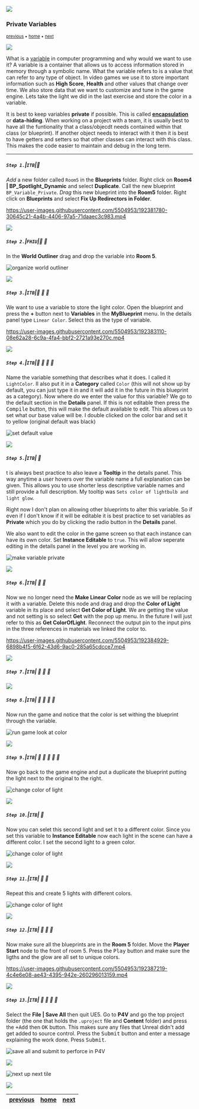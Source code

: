 ![](../images/line3.png)

### Private Variables

<sub>[previous](../dynamic-materials/README.md#user-content-dynamic-materials) • [home](../README.md#user-content-ue4-blueprints) • [next](../components/README.md#user-content-components)</sub>

![](../images/line3.png)

What is a [variable](https://en.wikipedia.org/wiki/Variable_(computer_science)) in computer programming and why would we want to use it? A variable is a container that allows us to access information stored in memory through a symbolic name. What the variable refers to is a value that can refer to any type of object. In video games we use it to store important information such as **High Score**, **Health** and other values that change over time. We also store data that we want to customize and tune in the game engine. Lets take the light we did in the last exercise and store the color in a variable.

It is best to keep variables **private** if possible. This is called **[encapsulation](https://en.wikipedia.org/wiki/Encapsulation_(computer_programming))** or **data-hiding**. When working on a project with a team, it is usually best to have all the funtionality that a class/objecdt needs contained within that class (or blueprint). If another object needs to interact with it then it is best to have getters and setters so that other classes can interact with this class. This makes the code easier to maintain and debug in the long term.

---

##### `Step 1.`\|`ITB`|:small_blue_diamond:

*Add* a new folder called `Room5` in the **Blueprints** folder.  Right click on **Room4 | BP_Spotlight_Dynamic** and select **Duplicate**.  Call the new blueprint `BP_Variable_Private`. *Drag* this new blueprint into the **Room5** folder. Right click on **Blueprints** and select **Fix Up Redirectors in Folder**.

https://user-images.githubusercontent.com/5504953/192381780-30645c21-4a4b-4406-97a5-71daaec3c983.mp4

![](../images/line2.png)

##### `Step 2.`\|`FHIU`|:small_blue_diamond: :small_blue_diamond: 

In the **World Outliner** drag and drop the variable into **Room 5**.

![organize world outliner](images/DragAndDropIntoRm5.png)

![](../images/line2.png)

##### `Step 3.`\|`ITB`|:small_blue_diamond: :small_blue_diamond: :small_blue_diamond:

We want to use a variable to store the light color. Open the blueprint and press the **+** button next to **Variables** in the **MyBlueprint** menu. In the details panel type `Linear Color`. Select this as the type of variable.

https://user-images.githubusercontent.com/5504953/192383110-08e62a28-6c9a-4fa4-bbf2-2721a93e270c.mp4

![](../images/line2.png)

##### `Step 4.`\|`ITB`|:small_blue_diamond: :small_blue_diamond: :small_blue_diamond: :small_blue_diamond:

Name the variable something that describes what it does. I called it `LightColor`. II also put it in a **Category** called `Color` (this will not show up by default, you can just type it in and it will add it in the future in this blueprint as a category). Now where do we enter the value for this variable? We go to the default section in the **Details** panel. If this is not editable then press the <kbd>Compile</kbd> button, this will make the default available to edit. This allows us to set what our base value will be. I double clicked on the color bar and set it to yellow (original default was black)

![set default value](images/SetDefaultValueToRedDetailsPanel.png)

![](../images/line2.png)

##### `Step 5.`\|`ITB`| :small_orange_diamond:

t is always best practice to also leave a **Tooltip** in the details panel. This way anytime a user hovers over the variable name a full explanation can be given. This allows you to use shorter less descriptive variable names and still provide a full description. My tooltip was `Sets color of lightbulb and light glow`.

Right now I don't plan on allowing other blueprints to alter this variable. So if even if I don't know if it will be editable it is best practice to set variables as **Private** which you do by clicking the radio button in the **Details** panel.

We also want to edit the color in the game screen so that each instance can have its own color.  Set **Instance Editable** to `true`.  This will allow seperate editing in the details panel in the level you are working in.

![make variable private](images/MakeVariablePrivate.png)

![](../images/line2.png)

##### `Step 6.`\|`ITB`| :small_orange_diamond: :small_blue_diamond:

Now we no longer need the **Make Linear Color** node as we will be replacing it with a variable. Delete this node and drag and drop the **Color of Light** variable in its place and select **Get Color of Light**. We are getting the value and not setting is so select **Get** with the pop up menu.  In the future I will just refer to this as **Get ColorOfLight**. Reconnect the output pin to the input pins in the three references in materials we linked the color to.

https://user-images.githubusercontent.com/5504953/192384929-6898b4f5-6f62-43d6-9ac0-285a65cdcce7.mp4

![](../images/line2.png)

##### `Step 7.`\|`ITB`| :small_orange_diamond: :small_blue_diamond: :small_blue_diamond:





![](../images/line2.png)

##### `Step 8.`\|`ITB`| :small_orange_diamond: :small_blue_diamond: :small_blue_diamond: :small_blue_diamond:

Now run the game and notice that the color is set withing the blueprint through the variable.

![run game look at color](images/VariableControlsColorOfLightRm5.png)

![](../images/line2.png)

##### `Step 9.`\|`ITB`| :small_orange_diamond: :small_blue_diamond: :small_blue_diamond: :small_blue_diamond: :small_blue_diamond:

Now go back to the game engine and put a duplicate the blueprint putting the light next to the original to the right.

![change color of light](images/dupeBP.png)

![](../images/line2.png)

##### `Step 10.`\|`ITB`| :large_blue_diamond:

Now you can selet this second light and set it to a different color.  Since you set this variable to **Instance Editable** now each light in the scene can have a different color.  I set the second light to a green color.

![change color of light](images/changeColorOfLight.png)

![](../images/line2.png)

##### `Step 11.`\|`ITB`| :large_blue_diamond: :small_blue_diamond: 

Repeat this and create 5 lights with different colors.

![change color of light](images/repeatLights.png)

![](../images/line2.png)


##### `Step 12.`\|`ITB`| :large_blue_diamond: :small_blue_diamond: :small_blue_diamond: 

Now make sure all the blueprints are in the **Room 5** folder.  Move the **Player Start** node to the front of room 5.  Press the <kbd>Play</kbd> button and make sure the ligths and the glow are all set to unique colors.

https://user-images.githubusercontent.com/5504953/192387219-4c4e6e08-ae43-4395-942e-260296013159.mp4

![](../images/line2.png)

##### `Step 13.`\|`ITB`| :large_blue_diamond: :small_blue_diamond: :small_blue_diamond:  :small_blue_diamond: 

Select the **File | Save All** then quit UE5.   Go to **P4V** and go the top project folder (the one that holds the `.uproject` file and **Content** folder) and press the <kbd>+Add</kbd> then <kbd>OK</kbd> button.  This makes sure any files that Unreal didn't add get added to source control. Press the <kbd>Submit</kbd> button and enter a message explaining the work done.  Press <kbd>Submit</kbd>.

![save all and submit to perforce in P4V](images/submitP4.png)


![](../images/line.png)

<!-- <img src="https://via.placeholder.com/1000x100/45D7CA/000000/?text=Next Up - Components"> -->

![next up next tile](images/banner.png)

![](../images/line.png)

| [previous](../dynamic-materials/README.md#user-content-dynamic-materials)| [home](../README.md#user-content-ue4-blueprints) | [next](../components/README.md#user-content-components)|
|---|---|---|
